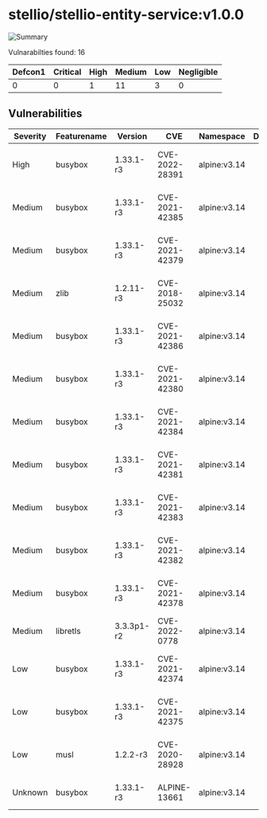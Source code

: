 # stellio/stellio-entity-service:v1.0.0

![Summary](https://img.shields.io/badge/Severity-High-orange) 

Vulnarabilties found: 16

| Defcon1 | Critical | High | Medium | Low | Negligible|
|---------|----------|------|--------|-----|-----------|
| 0|0|1|11|3|0|

## Vulnerabilities

| Severity | Featurename | Version | CVE | Namespace | Description | Link | Fixed by |
|----------|-------------|---------|-----|-----------|-------------|------|----------|
|High|busybox|1.33.1-r3|CVE-2022-28391|alpine:v3.14||https://cve.mitre.org/cgi-bin/cvename.cgi?name=CVE-2022-28391|1.33.1-r7|
|Medium|busybox|1.33.1-r3|CVE-2021-42385|alpine:v3.14||https://cve.mitre.org/cgi-bin/cvename.cgi?name=CVE-2021-42385|1.33.1-r6|
|Medium|busybox|1.33.1-r3|CVE-2021-42379|alpine:v3.14||https://cve.mitre.org/cgi-bin/cvename.cgi?name=CVE-2021-42379|1.33.1-r6|
|Medium|zlib|1.2.11-r3|CVE-2018-25032|alpine:v3.14||https://cve.mitre.org/cgi-bin/cvename.cgi?name=CVE-2018-25032|1.2.12-r0|
|Medium|busybox|1.33.1-r3|CVE-2021-42386|alpine:v3.14||https://cve.mitre.org/cgi-bin/cvename.cgi?name=CVE-2021-42386|1.33.1-r6|
|Medium|busybox|1.33.1-r3|CVE-2021-42380|alpine:v3.14||https://cve.mitre.org/cgi-bin/cvename.cgi?name=CVE-2021-42380|1.33.1-r6|
|Medium|busybox|1.33.1-r3|CVE-2021-42384|alpine:v3.14||https://cve.mitre.org/cgi-bin/cvename.cgi?name=CVE-2021-42384|1.33.1-r6|
|Medium|busybox|1.33.1-r3|CVE-2021-42381|alpine:v3.14||https://cve.mitre.org/cgi-bin/cvename.cgi?name=CVE-2021-42381|1.33.1-r6|
|Medium|busybox|1.33.1-r3|CVE-2021-42383|alpine:v3.14||https://cve.mitre.org/cgi-bin/cvename.cgi?name=CVE-2021-42383|1.33.1-r6|
|Medium|busybox|1.33.1-r3|CVE-2021-42382|alpine:v3.14||https://cve.mitre.org/cgi-bin/cvename.cgi?name=CVE-2021-42382|1.33.1-r6|
|Medium|busybox|1.33.1-r3|CVE-2021-42378|alpine:v3.14||https://cve.mitre.org/cgi-bin/cvename.cgi?name=CVE-2021-42378|1.33.1-r6|
|Medium|libretls|3.3.3p1-r2|CVE-2022-0778|alpine:v3.14||https://cve.mitre.org/cgi-bin/cvename.cgi?name=CVE-2022-0778|3.3.3p1-r3|
|Low|busybox|1.33.1-r3|CVE-2021-42374|alpine:v3.14||https://cve.mitre.org/cgi-bin/cvename.cgi?name=CVE-2021-42374|1.33.1-r4|
|Low|busybox|1.33.1-r3|CVE-2021-42375|alpine:v3.14||https://cve.mitre.org/cgi-bin/cvename.cgi?name=CVE-2021-42375|1.33.1-r5|
|Low|musl|1.2.2-r3|CVE-2020-28928|alpine:v3.14||https://cve.mitre.org/cgi-bin/cvename.cgi?name=CVE-2020-28928|1.2.2_pre2-r0|
|Unknown|busybox|1.33.1-r3|ALPINE-13661|alpine:v3.14||https://cve.mitre.org/cgi-bin/cvename.cgi?name=ALPINE-13661|1.33.1-r7|
